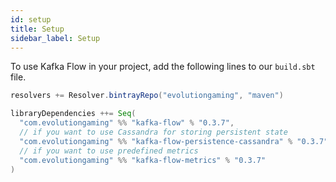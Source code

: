 ```yaml
---
id: setup
title: Setup
sidebar_label: Setup
---
```


To use Kafka Flow in your project, add the following lines to our `build.sbt`
file.

```scala
resolvers += Resolver.bintrayRepo("evolutiongaming", "maven")

libraryDependencies ++= Seq(
  "com.evolutiongaming" %% "kafka-flow" % "0.3.7",
  // if you want to use Cassandra for storing persistent state
  "com.evolutiongaming" %% "kafka-flow-persistence-cassandra" % "0.3.7",
  // if you want to use predefined metrics
  "com.evolutiongaming" %% "kafka-flow-metrics" % "0.3.7"
)
```
